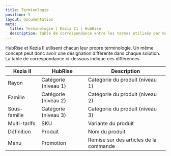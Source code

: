 ```yaml
---
title: Terminologie
position: 5
layout: documentation
meta:
  title: Terminologie | Kezia II | HubRise
  description: Table de correspondance entre les termes utilisés par Kezia II et HubRise pour le même concept. Connectez vos apps et synchronisez vos données.
---
```


HubRise et Kezia II utilisent chacun leur propre terminologie. Un même concept peut donc avoir une désignation différente dans chaque solution. La table de correspondance ci-dessous indique ces différences.

| Kezia II             | HubRise              | Description                             |
| -------------------- | -------------------- | --------------------------------------- |
| Rayon                | Catégorie (niveau 1) | Catégorie du produit (niveau 1)         |
| Famille              | Catégorie (niveau 2) | Catégorie du produit (niveau 2)         |
| Sous-famille         | Catégorie (niveau 3) | Catégorie du produit (niveau 3)         |
| Multi-tarifs         | SKU                  | Variante du produit                     |
| Définition           | Produit              | Nom du produit                          |
| Menu                 | Promotion            | Remise sur des articles de la commande  |